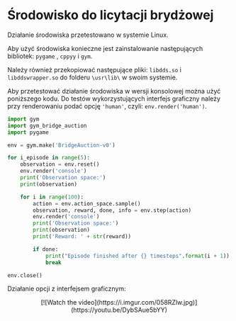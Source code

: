 # Środowisko do licytacji brydżowej

Działanie środowiska przetestowano w systemie Linux.

Aby użyć środowiska konieczne jest zainstalowanie następujących bibliotek: `pygame` , `cppyy` i `gym`.

Należy również przekopiować następujące pliki: `libdds.so` i `libddswrapper.so` do folderu `\usr\lib\` w swoim systemie.

Aby przetestować działanie środowiska w wersji konsolowej można użyć poniższego kodu. Do testów wykorzystujących interfejs graficzny należy przy renderowaniu podać opcję `'human'`, czyli: `env.render('human')`.

```python
import gym
import gym_bridge_auction
import pygame

env = gym.make('BridgeAuction-v0')

for i_episode in range(5):
    observation = env.reset()
    env.render('console')
    print('Observation space:')
    print(observation)

    for i in range(100):
        action = env.action_space.sample()
        observation, reward, done, info = env.step(action)
        env.render('console')
        print('Observation space:')
        print(observation)
        print('Reward: ' + str(reward))

        if done:
            print("Episode finished after {} timesteps".format(i + 1))
            break

env.close()
```

Działanie opcji z interfejsem graficznym:

<p align="center">
[![Watch the video](https://i.imgur.com/058RZlw.jpg)](https://youtu.be/DybSAue5bYY)
</p>
